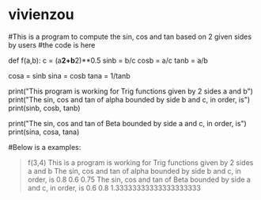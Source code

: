 vivienzou
=========
#This is a program to compute the sin, cos and tan based on 2 given sides by users
#the code is here

def f(a,b):
  c = (a**2+b**2)**0.5
  sinb = b/c
  cosb = a/c
  tanb = a/b

  cosa = sinb
  sina = cosb
  tana = 1/tanb

  print("This program is working for Trig functions given by 2 sides a and b")
  print("The sin, cos and tan of alpha bounded by side b and c, in order, is")
  print(sinb, cosb, tanb)

  print("The sin, cos and tan of Beta bounded by side a and c, in order, is")
  print(sina, cosa, tana)

#Below is a examples:

>f(3,4)
>This is a program is working for Trig functions given by 2 sides a and b
The sin, cos and tan of alpha bounded by side b and c, in order, is
0.8 0.6 0.75
The sin, cos and tan of Beta bounded by side a and c, in order, is
0.6 0.8 1.33333333333333333333
